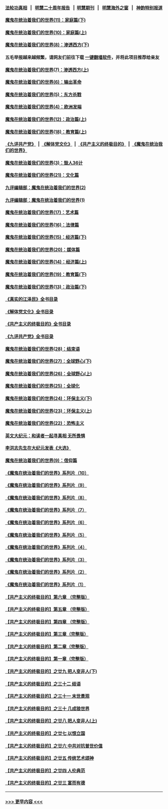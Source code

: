 #### [法轮功真相](https://github.com/gfw-breaker/truth/blob/master/README.md?t=0) &nbsp;&nbsp;|&nbsp;&nbsp; [明慧二十周年报告](https://github.com/gfw-breaker/mh-reports/blob/master/README.md?t=0) &nbsp;&nbsp;|&nbsp;&nbsp;[明慧期刊](https://github.com/gfw-breaker/mh-qikan) &nbsp;&nbsp;|&nbsp;&nbsp; [明慧海外之窗](https://github.com/gfw-breaker/mh-news/blob/master/README.md?t=0) &nbsp;&nbsp;|&nbsp;&nbsp; [神韵特别报道](https://github.com/gfw-breaker/mh-news/blob/master/shenyun.md?t=0)
#### [魔鬼在统治着我们的世界(11)：家庭篇(下)](../pages/nsc422/n10440961.md?t=12221843) 
#### [魔鬼在统治着我们的世界(10)：家庭篇(上)](../pages/nsc422/n10435448.md?t=12221843) 
#### [魔鬼在统治着我们的世界(8)：渗透西方(下)](../pages/nsc422/n10429603.md?t=12221843) 
#### 五毛举报越来越频繁，请网友们前往下载 [一键翻墙软件](https://github.com/gfw-breaker/ssr-accounts)，并将此项目推荐给亲友
#### [魔鬼在统治着我们的世界(7)：渗透西方(上)](../pages/nsc422/n10426013.md?t=12221843) 
#### [魔鬼在统治着我们的世界(6)：输出革命](../pages/nsc422/n10421536.md?t=12221843) 
#### [魔鬼在统治着我们的世界(5)：东方杀戮](../pages/nsc422/n10417707.md?t=12221843) 
#### [魔鬼在统治着我们的世界(4)：欧洲发端](../pages/nsc422/n10414890.md?t=12221843) 
#### [魔鬼在统治着我们的世界(12)：政治篇(上)](../pages/nsc422/n10444576.md?t=12221843) 
#### [魔鬼在统治着我们的世界(18)：教育篇(上)](../pages/nsc422/n10526970.md?t=12221843) 
#### [《九评共产党》](https://github.com/begood0513/9ping.md/blob/master/README.md) &nbsp;|&nbsp; [《解体党文化》](../../../../jtdwh.md/blob/master/README.md)  &nbsp;|&nbsp; [《共产主义的终极目的》](../../../../gczydzjmd.md/blob/master/README.md) &nbsp;|&nbsp; [《魔鬼在统治我们的世界》](../../../../mgztzwmdsj.md/blob/master/README.md) 
#### [魔鬼在统治着我们的世界(3)：毁人36计](../pages/nsc422/n10411583.md?t=12221843) 
#### [魔鬼在统治着我们的世界(21)：文化篇](../pages/nsc422/n10597706.md?t=12221843) 
#### [九评编辑部：魔鬼在统治着我们的世界(2)](../pages/nsc422/n10410036.md?t=12221843) 
#### [九评编辑部：魔鬼在统治着我们的世界(1)](../pages/nsc422/n10406825.md?t=12221843) 
#### [魔鬼在统治着我们的世界(17)：艺术篇](../pages/nsc422/n10499093.md?t=12221843) 
#### [魔鬼在统治着我们的世界(16)：法律篇](../pages/nsc422/n10485969.md?t=12221843) 
#### [魔鬼在统治着我们的世界(15)：经济篇(下)](../pages/nsc422/n10469975.md?t=12221843) 
#### [魔鬼在统治着我们的世界(20)：媒体篇](../pages/nsc422/n10586579.md?t=12221843) 
#### [魔鬼在统治着我们的世界(14)：经济篇(上)](../pages/nsc422/n10457370.md?t=12221843) 
#### [魔鬼在统治着我们的世界(19)：教育篇(下)](../pages/nsc422/n10564808.md?t=12221843) 
#### [魔鬼在统治着我们的世界(13)：政治篇(下)](../pages/nsc422/n10448270.md?t=12221843) 
#### [《真实的江泽民》全书目录](../pages/nsc422/n13721399.md?t=12221843) 
#### [《解体党文化》全书目录](../pages/nsc422/n13721157.md?t=12221843) 
#### [《共产主义的终极目的》全书目录](../pages/nsc422/n13721048.md?t=12221843) 
#### [《九评共产党》全书目录](../pages/nsc422/n13708085.md?t=12221843) 
#### [魔鬼在统治着我们的世界(28)：结束语](../pages/nsc422/n10936246.md?t=12221843) 
#### [魔鬼在统治着我们的世界(27)：全球野心(下)](../pages/nsc422/n10928319.md?t=12221843) 
#### [魔鬼在统治着我们的世界(26)：全球野心(上)](../pages/nsc422/n10900318.md?t=12221843) 
#### [魔鬼在统治着我们的世界(25)：全球化](../pages/nsc422/n10788205.md?t=12221843) 
#### [魔鬼在统治着我们的世界(24)：环保主义(下)](../pages/nsc422/n10695307.md?t=12221843) 
#### [魔鬼在统治着我们的世界(23)：环保主义(上)](../pages/nsc422/n10688613.md?t=12221843) 
#### [魔鬼在统治着我们的世界(22)：恐怖主义](../pages/nsc422/n10614727.md?t=12221843) 
#### [英文大纪元：和读者一起寻真相 无所畏惧](../pages/nsc422/n12542027.md?t=12221843) 
#### [李洪志先生在大纪元发表《大选》](../pages/nsc422/n12534746.md?t=12221843) 
#### [魔鬼在统治着我们的世界(9)：信仰篇](../pages/nsc422/n10432159.md?t=12221843) 
#### [《魔鬼在统治着我们的世界》系列片（10）](../pages/nsc422/n12292670.md?t=12221843) 
#### [《魔鬼在统治着我们的世界》系列片（9）](../pages/nsc422/n12290859.md?t=12221843) 
#### [《魔鬼在统治着我们的世界》系列片（8）](../pages/nsc422/n12287445.md?t=12221843) 
#### [《魔鬼在统治着我们的世界》系列片（7）](../pages/nsc422/n12283425.md?t=12221843) 
#### [《魔鬼在统治着我们的世界》系列片（6）](../pages/nsc422/n12282314.md?t=12221843) 
#### [《魔鬼在统治着我们的世界》系列片（5）](../pages/nsc422/n12281419.md?t=12221843) 
#### [《魔鬼在统治着我们的世界》系列片（4）](../pages/nsc422/n12274024.md?t=12221843) 
#### [《魔鬼在统治着我们的世界》系列片（3）](../pages/nsc422/n12271322.md?t=12221843) 
#### [《魔鬼在统治着我们的世界》系列片（2）](../pages/nsc422/n12269049.md?t=12221843) 
#### [《魔鬼在统治着我们的世界》系列片（1）](../pages/nsc422/n12267575.md?t=12221843) 
#### [【共产主义的终极目的】第六章 （完整版）](../pages/nsc422/n11428913.md?t=12221843) 
#### [【共产主义的终极目的】第五章 （完整版）](../pages/nsc422/n11428912.md?t=12221843) 
#### [【共产主义的终极目的】第四章 （完整版）](../pages/nsc422/n11428907.md?t=12221843) 
#### [【共产主义的终极目的】第三章（完整版）](../pages/nsc422/n11428848.md?t=12221843) 
#### [【共产主义的终极目的】第二章（完整版）](../pages/nsc422/n11428831.md?t=12221843) 
#### [【共产主义的终极目的】第一章（完整版）](../pages/nsc422/n11417651.md?t=12221843) 
#### [【共产主义的终极目的】之廿九 把人变非人(下)](../pages/nsc422/n11344140.md?t=12221843) 
#### [【共产主义的终极目的】之三十二 结语](../pages/nsc422/n11360535.md?t=12221843) 
#### [【共产主义的终极目的】之三十一 末世景观](../pages/nsc422/n11351129.md?t=12221843) 
#### [【共产主义的终极目的】之三十 几成狼世界](../pages/nsc422/n11348280.md?t=12221843) 
#### [【共产主义的终极目的】之廿八 把人变非人(上)](../pages/nsc422/n11340492.md?t=12221843) 
#### [【共产主义的终极目的】之廿七 以恨立国](../pages/nsc422/n11336944.md?t=12221843) 
#### [【共产主义的终极目的】之廿六 中共对抗普世价值](../pages/nsc422/n11324785.md?t=12221843) 
#### [【共产主义的终极目的】之廿五 传统艺术颂神](../pages/nsc422/n11296396.md?t=12221843) 
#### [【共产主义的终极目的】之廿四 人伦典范](../pages/nsc422/n11296397.md?t=12221843) 
#### [【共产主义的终极目的】之廿三 富而有德](../pages/nsc422/n11283598.md?t=12221843) 

----
#### [ >>> 更早内容 <<< ](../indexes/nsc422-earlier.md)
